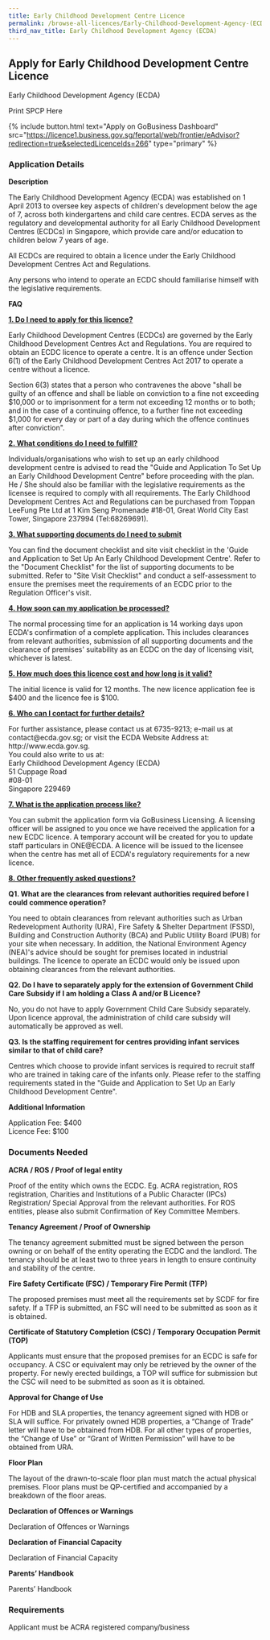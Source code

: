 ```yaml
---
title: Early Childhood Development Centre Licence
permalink: /browse-all-licences/Early-Childhood-Development-Agency-(ECDA)/Early-Childhood-Development-Centre-Licence
third_nav_title: Early Childhood Development Agency (ECDA)
---
```


## Apply for Early Childhood Development Centre Licence

Early Childhood Development Agency (ECDA)

Print SPCP Here


{% include button.html text="Apply on GoBusiness Dashboard" src="https://licence1.business.gov.sg/feportal/web/frontier/eAdvisor?redirection=true&selectedLicenceIds=266" type="primary" %}

### Application Details

<strong>Description</strong>
<p>The Early Childhood Development Agency (ECDA) was established on 1 April 2013 to oversee key aspects of children's development below the age of 7, across both kindergartens and child care centres. ECDA serves as the regulatory and developmental authority for all Early Childhood Development Centres (ECDCs) in Singapore, which provide care and/or education to children below 7 years of age.</p>
<p>All ECDCs are required to obtain a licence under the Early Childhood Development Centres Act and Regulations.</p>
<p>Any persons who intend to operate an ECDC should familiarise himself with the legislative requirements.</p>

<strong>FAQ</strong>

<p><strong><u>1. Do I need to apply for this licence?</u></strong></p>
<p>Early Childhood Development Centres (ECDCs) are governed by the Early Childhood Development Centres Act and Regulations. You are required to obtain an ECDC licence to operate a centre. It is an offence under Section 6(1) of the Early Childhood Development Centres Act 2017 to operate a centre without a licence.</p>

<p>Section 6(3) states that a person who contravenes the above "shall be guilty of an offence and shall be liable on conviction to a fine not exceeding $10,000 or to imprisonment for a term not exceeding 12 months or to both; and in the case of a continuing offence, to a further fine not exceeding $1,000 for every day or part of a day during which the offence continues after conviction".</p>


<p><strong><u>2. What conditions do I need to fulfill?</u></strong></p>

<p>Individuals/organisations who wish to set up an early childhood development centre is advised to read the "Guide and Application To Set Up an Early Childhood Development Centre" before proceeding with the plan. He / She should also be familiar with the legislative requirements as the licensee is required to comply with all requirements. The Early Childhood Development Centres Act and Regulations can be purchased from Toppan LeeFung Pte Ltd at 1 Kim Seng Promenade #18-01, Great World City East Tower, Singapore 237994 (Tel:68269691).</p>

<p><strong><u>3. What supporting documents do I need to submit</u></strong></p>

<p>You can find the document checklist and site visit checklist in the 'Guide and Application to Set Up An Early Childhood Development Centre'. Refer to the "Document Checklist" for the list of supporting documents to be submitted. Refer to "Site Visit Checklist" and conduct a self-assessment to ensure the premises meet the requirements of an ECDC prior to the Regulation Officer's visit.</p>

<p><strong><u>4. How soon can my application be processed?</u></strong></p>

<p>The normal processing time for an application is 14 working days upon ECDA's confirmation of a complete application. This includes clearances from relevant authorities, submission of all supporting documents and the clearance of premises' suitability as an ECDC on the day of licensing visit, whichever is latest.</p>

<p><strong><u>5. How much does this licence cost and how long is it valid?</u></strong></p>

<p>The initial licence is valid for 12 months. The new licence application fee is $400 and the licence fee is $100.</p>

<p><strong><u>6. Who can I contact for further details?</u></strong></p>

<p>For further assistance, please contact us at 6735-9213; e-mail us at contact@ecda.gov.sg; or visit the ECDA Website Address at:<br> http://www.ecda.gov.sg.<br> You could also write to us at:<br>
Early Childhood Development Agency (ECDA)<br>
51 Cuppage Road<br>
#08-01<br>
Singapore 229469</p>

<p><strong><u>7. What is the application process like?</u></strong></p>


<p>You can submit the application form via GoBusiness Licensing. A licensing officer will be assigned to you once we have received the application for a new ECDC licence. A temporary account will be created for you to update staff particulars in ONE@ECDA. A licence will be issued to the licensee when the centre has met all of ECDA's regulatory requirements for a new licence.</p>

<p><strong><u>8. Other frequently asked questions?</u></strong></p>


<p><strong>Q1. What are the clearances from relevant authorities required before I could commence operation?</strong></p>

<p>You need to obtain clearances from relevant authorities such as Urban Redevelopment Authority (URA), Fire Safety & Shelter Department (FSSD), Building and Construction Authority (BCA) and Public Utility Board (PUB) for your site when necessary. In addition, the National Environment Agency (NEA)'s advice should be sought for premises located in industrial buildings. The licence to operate an ECDC would only be issued upon obtaining clearances from the relevant authorities.</p>

<p><strong>Q2. Do I have to separately apply for the extension of Government Child Care Subsidy if I am holding a Class A and/or B Licence?</strong></p>


<p>No, you do not have to apply Government Child Care Subsidy separately. Upon licence approval, the administration of child care subsidy will automatically be approved as well.</p>

<p><strong>Q3. Is the staffing requirement for centres providing infant services similar to that of child care?</strong></p>

<p>Centres which choose to provide infant services is required to recruit staff who are trained in taking care of the infants only. Please refer to the staffing requirements stated in the "Guide and Application to Set Up an Early Childhood Development Centre".</p>

**Additional Information**

<p>Application Fee: $400<br />Licence Fee: $100</p>

### Documents Needed

<p><strong>ACRA / ROS / Proof of legal entity</strong></p>
<p>Proof of the entity which owns the ECDC. Eg. ACRA registration, ROS registration, Charities and Institutions of a Public Character (IPCs) Registration/ Special Approval from the relevant authorities. For ROS entities, please also submit Confirmation of Key Committee Members.</p>
<p><strong>Tenancy Agreement / Proof of Ownership</strong></p>
<p>The tenancy agreement submitted must be signed between the person owning or on behalf of the entity operating the ECDC and the landlord. The tenancy should be at least two to three years in length to ensure continuity and stability of the centre.</p>
<p><strong>Fire Safety Certificate (FSC) / Temporary Fire Permit (TFP)</strong></p>
<p>The proposed premises must meet all the requirements set by SCDF for fire safety. If a TFP is submitted, an FSC will need to be submitted as soon as it is obtained.</p>
<p><strong>Certificate of Statutory Completion (CSC) / Temporary Occupation Permit (TOP)</strong></p>
<p>Applicants must ensure that the proposed premises for an ECDC is safe for occupancy. A CSC or equivalent may only be retrieved by the owner of the property. For newly erected buildings, a TOP will suffice for submission but the CSC will need to be submitted as soon as it is obtained.</p>
<p><strong>Approval for Change of Use</strong></p>
<p>For HDB and SLA properties, the tenancy agreement signed with HDB or SLA will suffice. For privately owned HDB properties, a &ldquo;Change of Trade&rdquo; letter will have to be obtained from HDB. For all other types of properties, the &ldquo;Change of Use&rdquo; or &ldquo;Grant of Written Permission&rdquo; will have to be obtained from URA.</p>
<p><strong>Floor Plan</strong></p>
<p>The layout of the drawn-to-scale floor plan must match the actual physical premises. Floor plans must be QP-certified and accompanied by a breakdown of the floor areas.</p>
<p><strong>Declaration of Offences or Warnings</strong></p>
<p>Declaration of Offences or Warnings</p>
<p><strong>Declaration of Financial Capacity</strong></p>
<p>Declaration of Financial Capacity</p>
<p><strong>Parents&rsquo; Handbook</strong></p>
<p>Parents&rsquo; Handbook</p>

### Requirements

Applicant must be ACRA registered company/business

